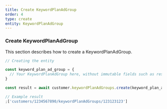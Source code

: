 ```yaml
---
title: Create KeywordPlanAdGroup
order: 4
type: create
entity: KeywordPlanAdGroup
---
```


### Create KeywordPlanAdGroup

This section describes how to create a KeywordPlanAdGroup.

```javascript
// Creating the entity

const keyword_plan_ad_group = {
  // Your KeywordPlanAdGroup here, without immutable fields such as resource_name
}

const result = await customer.keywordPlanAdGroups.create(keyword_plan_ad_group)
```

```javascript
// Example result
;['customers/1234567890/keywordPlanAdGroups/123123123']
```
